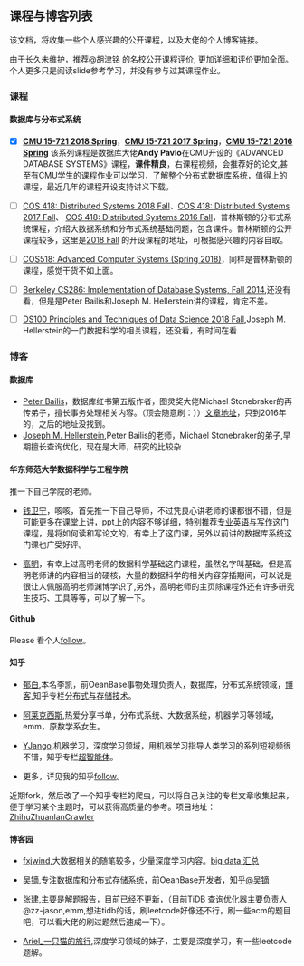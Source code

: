 

## 课程与博客列表
该文档，将收集一些个人感兴趣的公开课程，以及大佬的个人博客链接。

由于长久未维护，推荐@胡津铭 的[名校公开课程评价](https://github.com/conanhujinming/comments-for-awesome-courses), 更加详细和评价更加全面。个人更多只是阅读slide参考学习，并没有参与过其课程作业。


### 课程

#### 数据库与分布式系统
- [x] **[CMU 15-721 2018 Spring](https://15721.courses.cs.cmu.edu/spring2018/schedule.html)**，**[CMU 15-721 2017 Spring](https://15721.courses.cs.cmu.edu/spring2017/schedule.html)**，**[CMU 15-721 2016 Spring](https://15721.courses.cs.cmu.edu/spring2016/schedule.html)** 该系列课程是数据库大佬**Andy Pavlo**在CMU开设的《ADVANCED DATABASE SYSTEMS》课程，**课件精良**，右课程视频，会推荐好的论文,甚至有CMU学生的课程作业可以学习，了解整个分布式数据库系统，值得上的课程，最近几年的课程开设支持讲义下载。 


- [ ] [COS 418: Distributed Systems 2018 Fall](https://www.cs.princeton.edu/courses/archive/fall18/cos418/schedule.html)、[COS 418: Distributed Systems 2017 Fall](https://www.cs.princeton.edu/courses/archive/fall17/cos418/syllabus.html)、 [COS 418: Distributed Systems 2016 Fall](http://www.cs.princeton.edu/courses/archive/fall16/cos418/syllabus.html)，普林斯顿的分布式系统课程，介绍大数据系统和分布式系统基础问题，包含课件。普林斯顿的公开课程较多，这里是[2018 Fall](http://www.cs.princeton.edu/courses/schedule) 的开设课程的地址，可根据感兴趣的内容自取。

- [ ] [COS518: Advanced Computer Systems (Spring 2018)]()，同样是普林斯顿的课程，感觉干货不如上面。

- [ ] [Berkeley CS286: Implementation of Database Systems, Fall 2014](https://sites.google.com/site/cs286fall2014/home/reading-list),还没有看，但是是Peter Bailis和Joseph M. Hellerstein讲的课程，肯定不差。

- [ ] [DS100 Principles and Techniques of Data Science 2018 Fall](http://www.ds100.org/fa18/syllabus#lecture-week-12),Joseph M. Hellerstein的一门数据科学的相关课程，还没看，有时间在看

### 博客

#### 数据库
- [Peter Bailis](http://www.bailis.org/)，数据库红书第五版作者，图灵奖大佬Michael Stonebraker的再传弟子，擅长事务处理相关内容。（顶会随意刷：））[文章地址](http://www.bailis.org/blog/)，只到2016年的，之后的地址没找到。
- [Joseph M. Hellerstein](http://db.cs.berkeley.edu/jmh/),Peter Bailis的老师，Michael Stonebraker的弟子,早期擅长查询优化，现在是大师，研究的比较杂


#### 华东师范大学数据科学与工程学院

推一下自己学院的老师。

- [钱卫宁](https://wnqian.wordpress.com/)，咳咳，首先推一下自己导师，不过凭良心讲老师的课都很不错，但是可能更多在课堂上讲，ppt上的内容不够详细，特别推荐[专业英语与写作](https://wnqian.wordpress.com/teaching/professional-english-writings/)这门课程，是将如何读和写论文的，有幸上了这门课，另外以前讲的数据库系统这门课也广受好评。

- [高明](http://dase.ecnu.edu.cn/mgao/)，有幸上过高明老师的数据科学基础这门课程，虽然名字叫基础，但是高明老师讲的内容相当的硬核，大量的数据科学的相关内容穿插期间，可以说是很让人佩服高明老师渊博学识了,另外，高明老师的主页除课程外还有许多研究生技巧、工具等等，可以了解一下。


#### Github

Please 看个人[follow](https://github.com/tianjiqx?tab=following)。

#### 知乎
- [郁白](https://www.zhihu.com/people/kayaklee/activities),本名李凯，前OeanBase事物处理负责人，数据库，分布式系统领域，[博客](http://oceanbase.org.cn/),知乎专栏[分布式与存储技术](https://zhuanlan.zhihu.com/likai)。
- [阿莱克西斯](https://www.zhihu.com/people/ming-zi-zong-shi-hen-nan-qi/activities),热爱分享书单，分布式系统、大数据系统，机器学习等领域，emm，原数学系女生。
- [YJango](https://www.zhihu.com/people/YJango/activities),机器学习，深度学习领域，用机器学习指导人类学习的系列短视频很不错，知乎专栏[超智能体](https://zhuanlan.zhihu.com/YJango)。

- 更多，详见我的知乎[follow](https://www.zhihu.com/people/tianjiqx/following)。

近期fork，然后改了一个知乎专栏的爬虫，可以将自己关注的专栏文章收集起来，便于学习某个主题时，可以获得高质量的参考。项目地址：[ZhihuZhuanlanCrawler](https://github.com/tianjiqx/ZhihuZhuanlanCrawler)


#### 博客园
- [fxjwind](https://www.cnblogs.com/fxjwind/),大数据相关的随笔较多，少量深度学习内容。[big data 汇总](https://www.cnblogs.com/fxjwind/p/3535054.html)
- [吴镝](https://home.cnblogs.com/u/foxmailed/),专注数据库和分布式存储系统，前OeanBase开发者，知乎[@吴镝](https://www.zhihu.com/people/foxmailed/activities)

- [张建](https://www.cnblogs.com/zhj5chengfeng/),主要是解题报告，目前已经不更新，（目前TiDB 查询优化器主要负责人@zz-jason,emm,想进tidb的话，刷leetcode好像还不行，刷一些acm的题目吧，可以看大佬的刷过题然后速成一下）。
- [Ariel_一只猫的旅行](https://www.cnblogs.com/ariel-dreamland/),深度学习领域的妹子，主要是深度学习，有一些leetcode题解。


